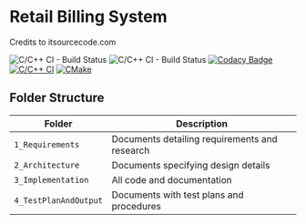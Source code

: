 # Retail Billing System 
Credits to itsourcecode.com

![C/C++ CI - Build Status](https://api.codiga.io/project/30944/score/svg)
![C/C++ CI - Build Status](https://api.codiga.io/project/30944/status/svg)
[![Codacy Badge](https://app.codacy.com/project/badge/Grade/1cf3cea7803f444b8d926ffff2ae3ba2)](https://www.codacy.com/gh/LOGESHWARANS389/M1_RetailBillingSystem_Application/dashboard?utm_source=github.com&amp;utm_medium=referral&amp;utm_content=LOGESHWARANS389/M1_RetailBillingSystem_Application&amp;utm_campaign=Badge_Grade)
[![C/C++ CI](https://github.com/LOGESHWARANS389/M1_RetailBillingSystem_Application/actions/workflows/c-cpp.yml/badge.svg)](https://github.com/LOGESHWARANS389/M1_RetailBillingSystem_Application/actions/workflows/c-cpp.yml)
[![CMake](https://github.com/LOGESHWARANS389/M1_RetailBillingSystem_Application/actions/workflows/cmake.yml/badge.svg)](https://github.com/LOGESHWARANS389/M1_RetailBillingSystem_Application/actions/workflows/cmake.yml)
## Folder Structure
Folder               | Description
---------------------| -----------------------------------------
`1_Requirements`     | Documents detailing requirements and research
`2_Architecture`     | Documents specifying design details
`3_Implementation `  | All code and documentation
`4_TestPlanAndOutput`| Documents with test plans and procedures
